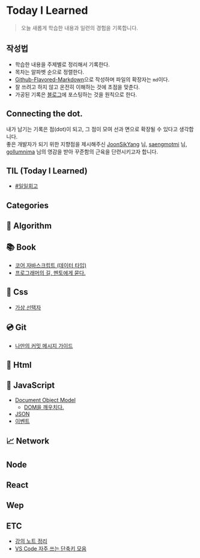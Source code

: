 # Today I Learned

> 오늘 새롭게 학습한 내용과 일련의 경험을 기록합니다. <br>

## 작성법

- 학습한 내용을 주제별로 정리해서 기록한다.
- 목차는 알파벳 순으로 정렬한다.
- <a href="https://guides.github.com/features/mastering-markdown/#GitHub-flavored-markdown">Github-Flavored-Markdown</a>으로 작성하며 파일의 확장자는 `md`이다.
- 잘 쓰려고 하지 않고 온전히 이해하는 것에 초점을 맞춘다.
- 가공된 기록은 <a href="https://hyuns.netlify.app">블로그</a>에 포스팅하는 것을 원칙으로 한다.

## Connecting the dot.

내가 남기는 기록은 점(dot)이 되고, 그 점이 모여 선과 면으로 확장될 수 있다고 생각합니다.<br>
좋은 개발자가 되기 위한 지향점을 제시해주신 <a href="https://github.com/joonsikyang">JoonSikYang</a> 님, <a href="https://github.com/saengmotmi">saengmotmi</a> 님, <a href="https://github.com/gollumnima">gollumnima</a> 님의 영감을 받아 꾸준함의 근육을 단련시키고자 합니다.

## TIL (Today I Learned)

- [#일일회고](<https://github.com/sunghyunjeonme/TIL/blob/master/TIL%20(Today%20I%20Learned)/TIL%20(Today%20I%20Learned).md>)

## Categories

## 🧬 Algorithm

## 📚 Book

- [코어 자바스크립트 (데이터 타입)](<https://github.com/sunghyunjeonme/TIL/blob/master/JavaScript/%EC%BD%94%EC%96%B4%20%EC%9E%90%EB%B0%94%EC%8A%A4%ED%81%AC%EB%A6%BD%ED%8A%B8(%EB%8D%B0%EC%9D%B4%ED%84%B0%20%ED%83%80%EC%9E%85).md>)
- [프로그래머의 길, 멘토에게 묻다.]()

## 💄 Css

- [가상 선택자](https://github.com/sunghyunjeonme/TIL/blob/master/Css/root-selector.md)

## 💿 Git

- [나만의 커밋 메시지 가이드](https://github.com/sunghyunjeonme/TIL/blob/master/Git/001-%EB%82%98%EB%A7%8C%EC%9D%98%20%EC%BB%A4%EB%B0%8B%20%EB%A9%94%EC%84%B8%EC%A7%80%20%EA%B0%80%EC%9D%B4%EB%93%9C.md)

## 📃 Html

## 🎯 JavaScript

- [Document Object Model](<https://github.com/sunghyunjeonme/TIL/blob/master/JavaScript/%EB%AC%B8%EC%84%9C%20%EA%B0%9D%EC%B2%B4%20%EB%AA%A8%EB%8D%B8(Document%20Object%20Model).md>)
  - [DOM을 깨우치다.](https://github.com/sunghyunjeonme/exploring-dom)
- [JSON](https://github.com/sunghyunjeonme/TIL/blob/master/JavaScript/%EC%84%9C%EB%B2%84%20%ED%86%B5%EC%8B%A0%EC%9D%98%20%EC%8B%9C%EC%9E%91%20%7B%20JSON%20%7D.md)
- [이벤트](https://github.com/sunghyunjeonme/TIL/blob/master/JavaScript/event.md)

## 📈 Network

## Node

## React

## Wep

## ETC

- [강의 노트 정리](https://github.com/sunghyunjeonme/TIL/tree/master/ETC/Note)
- [VS Code 자주 쓰는 단축키 모음](https://github.com/sunghyunjeonme/TIL/blob/master/ETC/vscode_usage.md)
